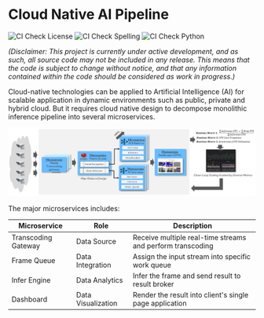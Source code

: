 # Cloud Native AI Pipeline

![CI Check License](https://github.com/intel/cloud-native-ai-pipeline/actions/workflows/pr-license-check.yaml/badge.svg)
![CI Check Spelling](https://github.com/intel/cloud-native-ai-pipeline/actions/workflows/pr-doclint.yaml/badge.svg)
![CI Check Python](https://github.com/intel/cloud-native-ai-pipeline/actions/workflows/pr-pylint.yaml/badge.svg)

_(Disclaimer: This project is currently under active development, and as such, all source code may not be included in any release. This means that the code is subject to change without notice, and that any information contained within the code should be considered as work in progress.)_

Cloud-native technologies can be applied to Artificial Intelligence (AI) for scalable
application in dynamic environments such as public, private and hybrid cloud. But
it requires cloud native design to decompose monolithic inference pipeline into several
microservices.

![](docs/cnap_arch.png)

The major microservices includes:

| Microservice | Role | Description  |
| ------------ | ---- | ----------- |
| Transcoding Gateway | Data Source | Receive multiple real-time streams and perform transcoding |
| Frame Queue | Data Integration | Assign the input stream into specific work queue |
| Infer Engine | Data Analytics | Infer the frame and send result to result broker |
| Dashboard | Data Visualization | Render the result into client's single page application |
